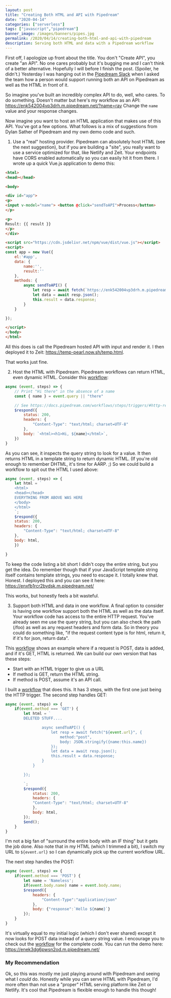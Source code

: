 ```yaml
---
layout: post
title: "Creating Both HTML and API with Pipedream"
date: "2020-04-14"
categories: ["serverless"]
tags: ["javascript","pipedream"]
banner_image: /images/banners/pipes.jpg
permalink: /2020/04/14/creating-both-html-and-api-with-pipedream
description: Serving both HTML and data with a Pipedream workflow
---
```


First off, I apologize up front about the title. You don't "Create API", you create "an API". No one cares probably but it's bugging me and I can't think of a better alternative. Hopefully I will before I finish the post. (Spoiler, he didn't.) Yesterday I was hanging out in the <a href="https://pipedream.com/community?via=raymond">Pipedream Slack</a> when I asked the team how a person would support running both an API  on Pipedream as well as the HTML in front of it. 

So imagine you've built an incredibly complex API to do, well, who cares. To do something. Doesn't matter but here's my workflow as an API: <https://enk542004vp3drh.m.pipedream.net/?name=ray> Change the `name` value and your response changes.

Now imagine you want to host an HTML application that makes use of this API. You've got a few options. What follows is a mix of suggestions from Dylan Sather of Pipedream and my own demo code and such. 

1) Use a "real" hosting provider. Pipedream can absolutely host HTML (see the next suggestion), but if you are building a "site", you really want to use a service optimized for that, like Netlify and Zeit. Your endpoints have CORS enabled automatically so you can easily hit it from there. I wrote up a quick Vue.js application to demo this:

```html
<html>
<head></head>

<body>

<div id="app">
<p>
<input v-model="name"> <button @click="sendToAPI">Process</button>
</p>

<p>
Result: {{ result }}
</p>
</div>

<script src="https://cdn.jsdelivr.net/npm/vue/dist/vue.js"></script>
<script>
const app = new Vue({
	el:'#app',
	data: {
		name:'',
		result:''
	},
	methods: {
		async sendToAPI() {
			let resp = await fetch(`https://enk542004vp3drh.m.pipedream.net/?name=${this.name}`);
			let data = await resp.json();
			this.result = data.response;
		}
	}

});

</script>
</body>
</html>
```

All this does is call the Pipedream hosted API with input and render it. I then deployed it to Zeit: <https://temp-pearl.now.sh/temp.html>. 

That works just fine. 

2) Host the HTML with Pipedream. Pipedream workflows can return HTML, even dynamic HTML. Consider this [workflow](https://pipedream.com/@dylburger/respond-with-html-p_V9C2Kp/edit?via=raymond):

```js
async (event, steps) => {
	// Print "Hi there" in the absence of a name
	const { name } = event.query || "there"

	// See https://docs.pipedream.com/workflows/steps/triggers/#http-responses
	$respond({
		status: 200,
		headers: {
			"Content-Type": "text/html; charset=UTF-8"
		},
		body: `<html><h1>Hi, ${name}</html>`,
	}) 
}
```

As you can see, it inspects the query string to look for a value. It then returns HTML in a template string to return dynamic HTML. (If you're old enough to remember DHTML, it's time for AARP. ;) So we could build a workflow to spit out the HTML I used above:

```js
async (event, steps) => {
	let html = `
	<html>
	<head></head>
	EVERYTHING FROM ABOVE WAS HERE
	</body>
	</html>
	`;
	$respond({
	status: 200,
	headers: {
		"Content-Type": "text/html; charset=UTF-8"
	},
	body: html,
	}) 

}
```

To keep the code listing a bit short I didn't copy the entire string, but you get the idea. Do remember though that if your JavaScript template string itself contains template strings, you need to escape it. I totally knew that. Honest. I deployed this and you can see it here: <https://enxfb1rcr2bvdsk.m.pipedream.net/> 

This works, but honestly feels a bit wasteful. 

3) Support both HTML and data in one workflow. A final option to consider is having one workflow support both the HTML as well as the data itself. Your workflow code has access to the entire HTTP request. You've already seen me use the query string, but you can also check the path (/foo) as well as any request headers and form data. So in theory you could do something like, "if the request content type is for html, return it, if it's for json, return data". 

This [workflow](https://pipedream.com/@dylburger/generate-an-rss-feed-from-http-post-requests-retrieve-via-get-request-p_n1CrQG/edit?via=raymond) shows an example where if a request is POST, data is added, and if it's GET, HTML is returned. We can build our own version that has these steps:

* Start with an HTML trigger to give us a URL
* If method is GET, return the HTML string.
* If method is POST, assume it's an API call.
  
I built a [workflow](https://pipedream.com/@raymondcamden/html-api-demo-p_RRCdjB/edit?via=raymond) that does this. It has 3 steps, with the first one just being the HTTP trigger. The second step handles GET:

```js
async (event, steps) => {
	if(event.method === 'GET') {
		let html = `
		DELETED STUFF....

				async sendToAPI() {
					let resp = await fetch("${event.url}", {
						method:"post",
						body: JSON.stringify({name:this.name})
					});
					let data = await resp.json();
					this.result = data.response;
				}
			}

		});

		`;
		$respond({
			status: 200,
			headers: {
			"Content-Type": "text/html; charset=UTF-8"
			},
			body: html,
		});
		$end();   
	}
}
```

I'm not a big fan of "surround the entire body with an IF thing" but it gets the job done. Also note that in my HTML (which I trimmed a bit), I switch my URL to `${event.url}` so I can dynamically pick up the current workflow URL.

The next step handles the POST:

```js
async (event, steps) => {
	if(event.method === 'POST') {
		let name = 'Nameless';
		if(event.body.name) name = event.body.name;
		$respond({
			headers: {
				"Content-Type":"application/json"
			},
			body: {"response":`Hello ${name}`}
		});
	}
}
```

It's virtually equal to my initial logic (which I don't ever shared) except it now looks for POST data instead of a query string value. I encourage you to check out the [workflow](https://pipedream.com/@raymondcamden/html-api-demo-p_RRCdjB/edit?via=raymond) for the complete code. You can run the demo here: <https://enek3dg6pwsn2od.m.pipedream.net/>

### My Recommendation

Ok, so this was mostly me just playing around with Pipedream and seeing what I *could* do. Honestly while you can serve HTML with Pipedream, I'd more often than not use a "proper" HTML serving platform like Zeit or Netlify. It's cool that Pipedream is flexible enough to handle this though!